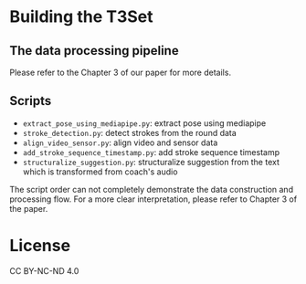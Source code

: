 # Building the T3Set
## The data processing pipeline
Please refer to the Chapter 3 of our paper for more details.

## Scripts
- `extract_pose_using_mediapipe.py`: extract pose using mediapipe
- `stroke_detection.py`: detect strokes from the round data
- `align_video_sensor.py`: align video and sensor data
- `add_stroke_sequence_timestamp.py`: add stroke sequence timestamp
- `structuralize_suggestion.py`: structuralize suggestion from the text which is transformed from coach's audio

The script order can not completely demonstrate the data construction and processing flow. 
For a more clear interpretation, please refer to Chapter 3 of the paper.
# License
CC BY-NC-ND 4.0